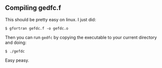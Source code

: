 ## Compiling gedfc.f
This should be pretty easy on linux. I just did:

    $ gfortran gefdc.f -o gefdc.o

Then you can run `gedfc` by copying the executable to your
current directory and doing:

    $ ./gefdc

Easy peasy.
